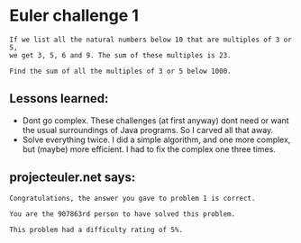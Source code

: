 # Euler challenge 1

```
If we list all the natural numbers below 10 that are multiples of 3 or 5,
we get 3, 5, 6 and 9. The sum of these multiples is 23.

Find the sum of all the multiples of 3 or 5 below 1000.
```

## Lessons learned:
* Dont go complex.  These challenges (at first anyway) dont need or want the usual surroundings of Java programs.  So I carved all that away.
* Solve everything twice.  I did a simple algorithm, and one more complex, but (maybe) more efficient.  I had to fix the complex one three times.

## projecteuler.net says:

```
Congratulations, the answer you gave to problem 1 is correct.
   
You are the 907863rd person to have solved this problem.
   
This problem had a difficulty rating of 5%.
```
